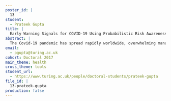```yaml
---
poster_id: |
  13
student:
  - Prateek Gupta
title: |
  Early Warning Signals for COVID-19 Using Probabilistic Risk Awareness Framework
abstract: |
  The Covid-19 pandemic has spread rapidly worldwide, overwhelming manual contact tracing in many countries, resulting in widespread lockdowns for emergency containment.  Large-scale digital contact tracing (DCT) has emerged as a potential solution to resume economic and social activity without triggering a second outbreak.  Various DCT methods have been proposed, each making trade-offs between privacy, mobility restriction, and public health.Many approaches model infection and encounters as binary events. With such approaches, called binary contact tracing, once a case is confirmed by a positive lab test result, it is propagated to people who were contacts of the infected person, typically recommending that these individuals should self-quarantine. This approach ignores the inherent uncertainty in contacts and the infection process, which could be used to tailor messaging to high-risk individuals, and prompt proactive testing or earlier self-quarantine. It also does not make use of observations such as symptoms or pre-existing medical conditions, which could be used to make more accurate risk predictions.Methods which may use such information have been proposed, but these typically require access to the graph of social interactions and/or centralization of sensitive personal data, which is incompatible with reasonable privacy and security constraints.In this work, we use an agent-based epidemiological simulation to develop and test ML methods that can be deployed to a smartphone to locally predict an individual's risk of infection from their contact history and other information, while respecting strong privacy and security constraints. We use this risk score to provide personalized recommendations to the user via an app, an approach we call Probabilistic Risk Awareness (PRA).We show that PRA can significantly reduce spread of the disease compared to other methods, for equivalent average mobility and realistic assumptions about app adoption, and thereby save lives.
email:
  - pgupta@turing.ac.uk
cohort: Doctoral 2017
main_theme: health
cross_theme: tools
student_url:
  - https://www.turing.ac.uk/people/doctoral-students/prateek-gupta
file_id: |
  13-prateek-gupta
production: false
---
```

